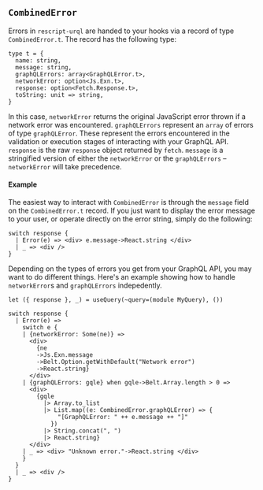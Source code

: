 ## `CombinedError`

Errors in `rescript-urql` are handed to your hooks via a record of type `CombinedError.t`. The record has the following type:

```rescript
type t = {
  name: string,
  message: string,
  graphQLErrors: array<GraphQLError.t>,
  networkError: option<Js.Exn.t>,
  response: option<Fetch.Response.t>,
  toString: unit => string,
}
```

In this case, `networkError` returns the original JavaScript error thrown if a network error was encountered. `graphQLErrors` represent an `array` of errors of type `graphQLError`. These represent the errors encountered in the validation or execution stages of interacting with your GraphQL API. `response` is the raw `response` object returned by `fetch`. `message` is a stringified version of either the `networkError` or the `graphQLErrors` – `networkError` will take precedence.

#### Example

The easiest way to interact with `CombinedError` is through the `message` field on the `CombinedError.t` record. If you just want to display the error message to your user, or operate directly on the error string, simply do the following:

```rescript
switch response {
  | Error(e) => <div> e.message->React.string </div>
  | _ => <div />
}
```

Depending on the types of errors you get from your GraphQL API, you may want to do different things. Here's an example showing how to handle `networkError`s and `graphQLErrors` indepedently.

```rescript
let ({ response }, _) = useQuery(~query=(module MyQuery), ())

switch response {
  | Error(e) =>
    switch e {
    | {networkError: Some(ne)} =>
      <div>
        {ne
        ->Js.Exn.message
        ->Belt.Option.getWithDefault("Network error")
        ->React.string}
      </div>
    | {graphQLErrors: gqle} when gqle->Belt.Array.length > 0 =>
      <div>
        {gqle
          |> Array.to_list
          |> List.map((e: CombinedError.graphQLError) => {
              "[GraphQLError: " ++ e.message ++ "]"
            })
          |> String.concat(", ")
          |> React.string}
      </div>
    | _ => <div> "Unknown error."->React.string </div>
    }
  }
  | _ => <div />
}
```
